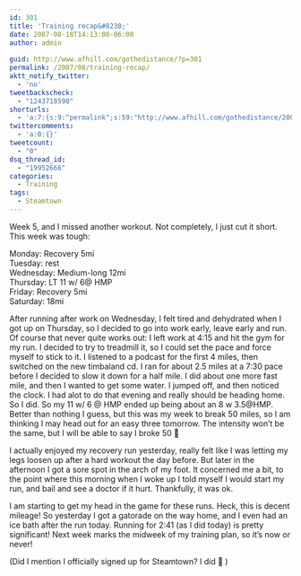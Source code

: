 ```yaml
---
id: 301
title: 'Training recap&#8230;'
date: 2007-08-18T14:13:00-06:00
author: admin
  
guid: http://www.afhill.com/gothedistance/?p=301
permalink: /2007/08/training-recap/
aktt_notify_twitter:
  - 'no'
tweetbackscheck:
  - "1243718590"
shorturls:
  - 'a:7:{s:9:"permalink";s:59:"http://www.afhill.com/gothedistance/2007/08/training-recap/";s:7:"tinyurl";s:25:"http://tinyurl.com/ryhhgq";s:4:"isgd";s:17:"http://is.gd/Biuy";s:5:"bitly";s:19:"http://bit.ly/GhdYR";s:5:"snipr";s:22:"http://snipr.com/ibzgt";s:5:"snurl";s:22:"http://snurl.com/ibzgt";s:7:"snipurl";s:24:"http://snipurl.com/ibzgt";}'
twittercomments:
  - 'a:0:{}'
tweetcount:
  - "0"
dsq_thread_id:
  - "19952666"
categories:
  - Training
tags:
  - Steamtown
---
```

Week 5, and I missed another workout. Not completely, I just cut it short. This week was tough:

Monday: Recovery 5mi  
Tuesday: rest  
Wednesday: Medium-long 12mi  
Thursday: LT 11 w/ 6@ HMP  
Friday: Recovery 5mi  
Saturday: 18mi

After running after work on Wednesday, I felt tired and dehydrated when I got up on Thursday, so I decided to go into work early, leave early and run. Of course that never quite works out: I left work at 4:15 and hit the gym for my run. I decided to try to treadmill it, so I could set the pace and force myself to stick to it. I listened to a podcast for the first 4 miles, then switched on the new timbaland cd. I ran for about 2.5 miles at a 7:30 pace before I decided to slow it down for a half mile. I did about one more fast mile, and then I wanted to get some water. I jumped off, and then noticed the clock. I had alot to do that evening and really should be heading home. So I did. So my 11 w/ 6 @ HMP ended up being about an 8 w 3.5@HMP. Better than nothing I guess, but this was my week to break 50 miles, so I am thinking I may head out for an easy three tomorrow. The intensity won&#8217;t be the same, but I will be able to say I broke 50 🙂

I actually enjoyed my recovery run yesterday, really felt like I was letting my legs loosen up after a hard workout the day before. But later in the afternoon I got a sore spot in the arch of my foot. It concerned me a bit, to the point where this morning when I woke up I told myself I would start my run, and bail and see a doctor if it hurt. Thankfully, it was ok. 

I am starting to get my head in the game for these runs. Heck, this is decent mileage! So yesterday I got a gatorade on the way home, and I even had an ice bath after the run today. Running for 2:41 (as I did today) is pretty significant! Next week marks the midweek of my training plan, so it&#8217;s now or never!

(Did I mention I officially signed up for Steamtown? I did 🙂 )